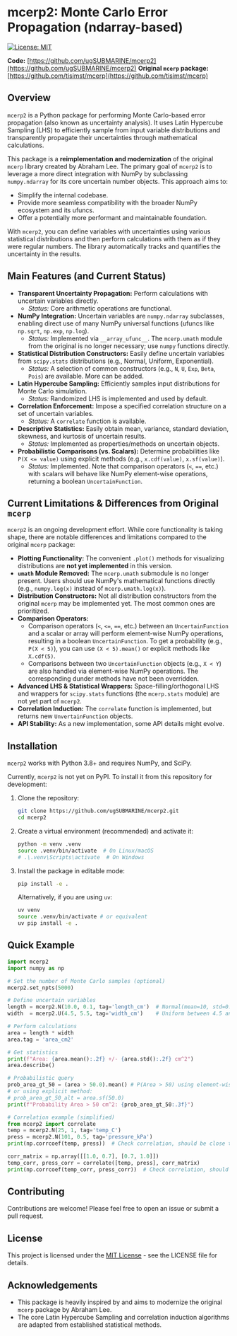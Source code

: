 # mcerp2: Monte Carlo Error Propagation (ndarray-based)

[![License: MIT](https://img.shields.io/badge/License-MIT-yellow.svg)](https://opensource.org/licenses/MIT) <!-- Or your chosen license -->

**Code:** [https://github.com/ugSUBMARINE/mcerp2](https://github.com/ugSUBMARINE/mcerp2)
**Original `mcerp` package:** [https://github.com/tisimst/mcerp](https://github.com/tisimst/mcerp)

## Overview

`mcerp2` is a Python package for performing Monte Carlo-based error propagation (also known as uncertainty analysis). It uses Latin Hypercube Sampling (LHS) to efficiently sample from input variable distributions and transparently propagate their uncertainties through mathematical calculations.

This package is a **reimplementation and modernization** of the original `mcerp` library created by Abraham Lee. The primary goal of `mcerp2` is to leverage a more direct integration with NumPy by subclassing `numpy.ndarray` for its core uncertain number objects. This approach aims to:

*   Simplify the internal codebase.
*   Provide more seamless compatibility with the broader NumPy ecosystem and its ufuncs.
*   Offer a potentially more performant and maintainable foundation.

With `mcerp2`, you can define variables with uncertainties using various statistical distributions and then perform calculations with them as if they were regular numbers. The library automatically tracks and quantifies the uncertainty in the results.

## Main Features (and Current Status)

*   **Transparent Uncertainty Propagation:** Perform calculations with uncertain variables directly.
    *   *Status:* Core arithmetic operations are functional.
*   **NumPy Integration:** Uncertain variables are `numpy.ndarray` subclasses, enabling direct use of many NumPy universal functions (ufuncs like `np.sqrt`, `np.exp`, `np.log`).
    *   *Status:* Implemented via `__array_ufunc__`. The `mcerp.umath` module from the original is no longer necessary; use `numpy` functions directly.
*   **Statistical Distribution Constructors:** Easily define uncertain variables from `scipy.stats` distributions (e.g., Normal, Uniform, Exponential).
    *   *Status:* A selection of common constructors (e.g., `N`, `U`, `Exp`, `Beta`, `Pois`) are available. More can be added.
*   **Latin Hypercube Sampling:** Efficiently samples input distributions for Monte Carlo simulation.
    *   *Status:* Randomized LHS is implemented and used by default.
*   **Correlation Enforcement:** Impose a specified correlation structure on a set of uncertain variables.
    *   *Status:* A `correlate` function is available.
*   **Descriptive Statistics:** Easily obtain mean, variance, standard deviation, skewness, and kurtosis of uncertain results.
    *   *Status:* Implemented as properties/methods on uncertain objects.
*   **Probabilistic Comparisons (vs. Scalars):** Determine probabilities like `P(X <= value)` using explicit methods (e.g., `x.cdf(value)`, `x.sf(value)`).
    *   *Status:* Implemented. Note that comparison operators (`<`, `==`, etc.) with scalars will behave like NumPy element-wise operations, returning a boolean `UncertainFunction`.

## Current Limitations & Differences from Original `mcerp`

`mcerp2` is an ongoing development effort. While core functionality is taking shape, there are notable differences and limitations compared to the original `mcerp` package:

*   **Plotting Functionality:** The convenient `.plot()` methods for visualizing distributions are **not yet implemented** in this version.
*   **`umath` Module Removed:** The `mcerp.umath` submodule is no longer present. Users should use NumPy's mathematical functions directly (e.g., `numpy.log(x)` instead of `mcerp.umath.log(x)`).
*   **Distribution Constructors:** Not all distribution constructors from the original `mcerp` may be implemented yet. The most common ones are prioritized.
*   **Comparison Operators:**
    *   Comparison operators (`<`, `<=`, `==`, etc.) between an `UncertainFunction` and a scalar or array will perform element-wise NumPy operations, resulting in a boolean `UncertainFunction`. To get a probability (e.g., `P(X < 5)`), you can use `(X < 5).mean()` or explicit methods like `X.cdf(5)`.
    *   Comparisons between two `UncertainFunction` objects (e.g., `X < Y`) are also handled via element-wise NumPy operations. The corresponding dunder methods have not been overridden.
*   **Advanced LHS & Statistical Wrappers:** Space-filling/orthogonal LHS and wrappers for `scipy.stats` functions (the `mcerp.stats` module) are not yet part of `mcerp2`.
*   **Correlation Induction:** The `correlate` function is implemented, but returns new `UnvertainFunction` objects. 
*   **API Stability:** As a new implementation, some API details might evolve.

## Installation

`mcerp2` works with Python 3.8+ and requires NumPy, and SciPy.

Currently, `mcerp2` is not yet on PyPI. To install it from this repository for development:

1.  Clone the repository:
    ```bash
    git clone https://github.com/ugSUBMARINE/mcerp2.git
    cd mcerp2
    ```
2.  Create a virtual environment (recommended) and activate it:
    ```bash
    python -m venv .venv
    source .venv/bin/activate  # On Linux/macOS
    # .\.venv\Scripts\activate  # On Windows
    ```
3.  Install the package in editable mode:
    ```bash
    pip install -e .
    ```
    Alternatively, if you are using `uv`:
    ```bash
    uv venv
    source .venv/bin/activate # or equivalent
    uv pip install -e .
    ```

## Quick Example

```python
import mcerp2
import numpy as np

# Set the number of Monte Carlo samples (optional)
mcerp2.set_npts(5000)

# Define uncertain variables
length = mcerp2.N(10.0, 0.1, tag='length_cm')  # Normal(mean=10, std=0.1)
width  = mcerp2.U(4.5, 5.5, tag='width_cm')    # Uniform between 4.5 and 5.5

# Perform calculations
area = length * width
area.tag = 'area_cm2'

# Get statistics
print(f"Area: {area.mean():.2f} +/- {area.std():.2f} cm^2")
area.describe()

# Probabilistic query
prob_area_gt_50 = (area > 50.0).mean() # P(Area > 50) using element-wise comparison
# or using explicit method:
# prob_area_gt_50_alt = area.sf(50.0)
print(f"Probability Area > 50 cm^2: {prob_area_gt_50:.3f}")

# Correlation example (simplified)
from mcerp2 import correlate
temp = mcerp2.N(25, 1, tag='temp_C')
press = mcerp2.N(101, 0.5, tag='pressure_kPa')
print(np.corrcoef(temp, press))  # Check correlation, should be close to 0.

corr_matrix = np.array([[1.0, 0.7], [0.7, 1.0]])
temp_corr, press_corr = correlate([temp, press], corr_matrix)
print(np.corrcoef(temp_corr, press_corr))  # Check correlation, should be close to 0.7
```

## Contributing

Contributions are welcome! Please feel free to open an issue or submit a pull request.

## License

This project is licensed under the [MIT License](LICENSE) - see the LICENSE file for details. <!-- Or your chosen license -->

## Acknowledgements

*   This package is heavily inspired by and aims to modernize the original `mcerp` package by Abraham Lee.
*   The core Latin Hypercube Sampling and correlation induction algorithms are adapted from established statistical methods.
